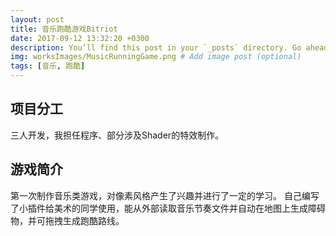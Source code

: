 ```yaml
---
layout: post
title: 音乐跑酷游戏Bitriot
date: 2017-09-12 13:32:20 +0300
description: You’ll find this post in your `_posts` directory. Go ahead and edit it and re-build the site to see your changes. # Add post description (optional)
img: worksImages/MusicRunningGame.png # Add image post (optional)
tags: [音乐, 跑酷]
---
```

## 项目分工
三人开发，我担任程序、部分涉及Shader的特效制作。
## 游戏简介
第一次制作音乐类游戏，对像素风格产生了兴趣并进行了一定的学习。
自己编写了小插件给美术的同学使用，能从外部读取音乐节奏文件并自动在地图上生成障碍物，并可拖拽生成跑酷路线。


